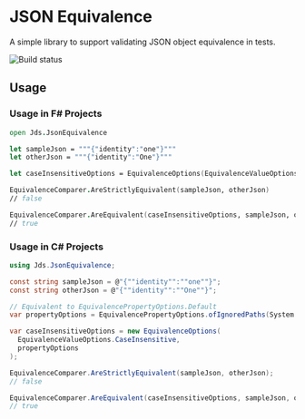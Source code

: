 # JSON Equivalence

A simple library to support validating JSON object equivalence in tests.

![Build status](https://github.com/JeremiahSanders/json-equivalence/workflows/Build/badge.svg)

## Usage

### Usage in F# Projects

```fsharp
open Jds.JsonEquivalence

let sampleJson = """{"identity":"one"}"""
let otherJson = """{"identity":"One"}"""

let caseInsensitiveOptions = EquivalenceOptions(EquivalenceValueOptions(false), EquivalencePropertyOptions.Default)

EquivalenceComparer.AreStrictlyEquivalent(sampleJson, otherJson)
// false

EquivalenceComparer.AreEquivalent(caseInsensitiveOptions, sampleJson, otherJson)
// true
```

### Usage in C# Projects

```csharp
using Jds.JsonEquivalence;

const string sampleJson = @"{""identity"":""one""}";
const string otherJson = @"{""identity"":""One""}";

// Equivalent to EquivalencePropertyOptions.Default
var propertyOptions = EquivalencePropertyOptions.ofIgnoredPaths(System.Array.Empty<string>());

var caseInsensitiveOptions = new EquivalenceOptions(
  EquivalenceValueOptions.CaseInsensitive,
  propertyOptions
);

EquivalenceComparer.AreStrictlyEquivalent(sampleJson, otherJson);
// false

EquivalenceComparer.AreEquivalent(caseInsensitiveOptions, sampleJson, otherJson);
// true
```
